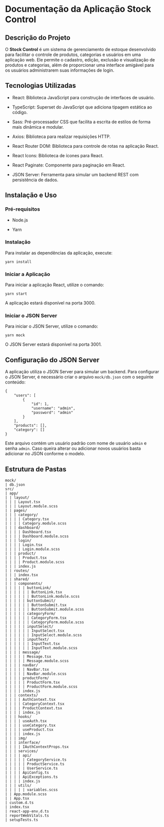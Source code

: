# Documentação da Aplicação Stock Control

## Descrição do Projeto

O **Stock Control** é um sistema de gerenciamento de estoque desenvolvido para facilitar o controle de produtos, categorias e usuários em uma aplicação web. Ele permite o cadastro, edição, exclusão e visualização de produtos e categorias, além de proporcionar uma interface amigável para os usuários administrarem suas informações de login.

## Tecnologias Utilizadas

- React: Biblioteca JavaScript para construção de interfaces de usuário.

- TypeScript: Superset do JavaScript que adiciona tipagem estática ao código.

- Sass: Pré-processador CSS que facilita a escrita de estilos de forma mais dinâmica e modular.

- Axios: Biblioteca para realizar requisições HTTP.

- React Router DOM: Biblioteca para controle de rotas na aplicação React.

- React Icons: Biblioteca de ícones para React.

- React Paginate: Componente para paginação em React.

- JSON Server: Ferramenta para simular um backend REST com persistência de dados.

## Instalação e Uso

### Pré-requisitos

- Node.js

- Yarn

### Instalação

Para instalar as dependências da aplicação, execute:

    yarn install

### Iniciar a Aplicação

Para iniciar a aplicação React, utilize o comando:

    yarn start

A aplicação estará disponível na porta 3000.

### Iniciar o JSON Server

Para iniciar o JSON Server, utilize o comando:

    yarn mock

O JSON Server estará disponível na porta 3001.

## Configuração do JSON Server

A aplicação utiliza o JSON Server para simular um backend. Para configurar o JSON Server, é necessário criar o arquivo `mock/db.json` com o seguinte conteúdo:

    {
        "users": [
            {
                "id": 1,
                "username": "admin",
                "password": "admin"
            }
        ],
        "products": [],
        "category": []
    }

Este arquivo contém um usuário padrão com nome de usuário `admin` e senha `admin`. Caso queira alterar ou adicionar novos usuários basta adicionar no JSON conforme o modelo.

## Estrutura de Pastas

    mock/
    | db.json
    src/
    | app/
    | | layout/
    | | | Layout.tsx
    | | | Layout.module.scss
    | | pages/
    | | | category/
    | | | | Category.tsx
    | | | | Category.module.scss
    | | | dashboard/
    | | | | Dashboard.tsx
    | | | | Dashboard.module.scss
    | | | login/
    | | | | Login.tsx
    | | | | Login.module.scss
    | | | product/
    | | | | Product.tsx
    | | | | Product.module.scss
    | | | index.js
    | | routes/
    | | | index.tsx
    | | shared/
    | | | components/
    | | | | | buttonLink/
    | | | | | | ButtonLink.tsx
    | | | | | | ButtonLink.module.scss
    | | | | | buttonSubmit/
    | | | | | | ButtonSubmit.tsx
    | | | | | | ButtonSubmit.module.scss
    | | | | | categoryForm/
    | | | | | | CategoryForm.tsx
    | | | | | | CategoryForm.module.scss
    | | | | | inputSelect/
    | | | | | | InputSelect.tsx
    | | | | | | InputSelect.module.scss
    | | | | | inputText/
    | | | | | | InputText.tsx
    | | | | | | InputText.module.scss
    | | | | message/
    | | | | | Message.tsx
    | | | | | Message.module.scss
    | | | | navBar/
    | | | | | NavBar.tsx
    | | | | | NavBar.module.scss
    | | | | productForm/
    | | | | | ProductForm.tsx
    | | | | | ProductForm.module.scss
    | | | | index.js
    | | | contexts/
    | | | | AuthContext.tsx
    | | | | CategoryContext.tsx
    | | | | ProductContext.tsx
    | | | | index.js
    | | | hooks/
    | | | | useAuth.tsx
    | | | | useCategory.tsx
    | | | | useProduct.tsx
    | | | | index.js
    | | | img/
    | | | interface/
    | | | | IAuthContextProps.tsx
    | | | services/
    | | | | api/
    | | | | | CategoryService.ts
    | | | | | ProductService.ts
    | | | | | UserService.ts
    | | | | ApiConfig.ts
    | | | | ApiExceptions.ts
    | | | | index.js
    | | | utils/
    | | | | | variables.scss
    | | App.module.scss
    | | App.tsx
    | custom.d.ts
    | index.tsx
    | react-app-env.d.ts
    | reportWebVitals.ts
    | setupTests.ts
